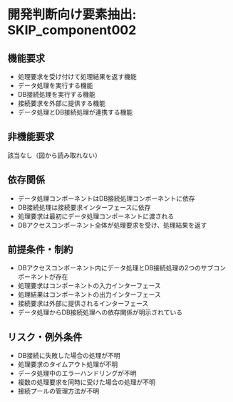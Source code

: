 # 開発判断向け要素抽出: SKIP_component002

## 機能要求
- 処理要求を受け付けて処理結果を返す機能
- データ処理を実行する機能
- DB接続処理を実行する機能
- 接続要求を外部に提供する機能
- データ処理とDB接続処理が連携する機能

## 非機能要求
該当なし（図から読み取れない）

## 依存関係
- データ処理コンポーネントはDB接続処理コンポーネントに依存
- DB接続処理は接続要求インターフェースに依存
- 処理要求は最初にデータ処理コンポーネントに渡される
- DBアクセスコンポーネント全体が処理要求を受け、処理結果を返す

## 前提条件・制約
- DBアクセスコンポーネント内にデータ処理とDB接続処理の2つのサブコンポーネントが存在
- 処理要求はコンポーネントの入力インターフェース
- 処理結果はコンポーネントの出力インターフェース
- 接続要求は外部に提供されるインターフェース
- データ処理からDB接続処理への依存関係が明示されている

## リスク・例外条件
- DB接続に失敗した場合の処理が不明
- 処理要求のタイムアウト処理が不明
- データ処理中のエラーハンドリングが不明
- 複数の処理要求を同時に受けた場合の処理が不明
- 接続プールの管理方法が不明
